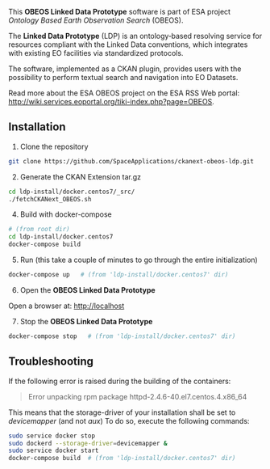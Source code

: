 This **OBEOS Linked Data Prototype** software is part of ESA project *Ontology Based Earth Observation Search* (OBEOS).

The **Linked Data Prototype** (LDP) is an ontology‑based resolving service for resources compliant with the Linked Data conventions, which integrates with existing EO facilities via standardized protocols.

The software, implemented as a CKAN plugin, provides users with the possibility to perform textual search and navigation into EO Datasets.

Read more about the ESA OBEOS project on the ESA RSS Web portal: http://wiki.services.eoportal.org/tiki-index.php?page=OBEOS.

## Installation

1. Clone the repository
 ```bash
 git clone https://github.com/SpaceApplications/ckanext-obeos-ldp.git
 ```
 
2. Generate the CKAN Extension tar.gz
 ```bash
 cd ldp-install/docker.centos7/_src/
 ./fetchCKANext_OBEOS.sh   
 ```

4. Build with docker-compose
 ```bash
 # (from root dir)
 cd ldp-install/docker.centos7
 docker-compose build   
 ```

5. Run (this take a couple of minutes to go through the entire initialization)
 ```bash
 docker-compose up   # (from 'ldp-install/docker.centos7' dir)
 ```

6. Open the **OBEOS Linked Data Prototype**

 Open a browser at: [http://localhost](http://localhost)

7. Stop the **OBEOS Linked Data Prototype**
 ```bash
 docker-compose stop   # (from 'ldp-install/docker.centos7' dir)
 ```


## Troubleshooting

  If the following error is raised during the building of the containers:
  > Error unpacking rpm package httpd-2.4.6-40.el7.centos.4.x86_64

  This means that the storage-driver of your installation shall be set to *devicemapper* (and not *aux*)
  To do so, execute the following commands:
   ```bash
   sudo service docker stop
   sudo dockerd --storage-driver=devicemapper &
   sudo service docker start
   docker-compose build  # (from 'ldp-install/docker.centos7' dir)
   ```
